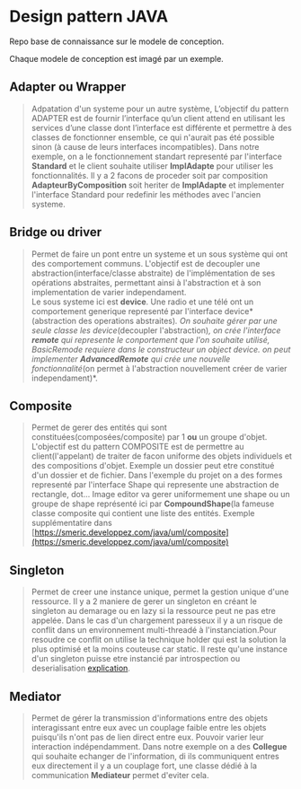 # Design pattern JAVA 

Repo base de connaissance sur le modele de conception.

Chaque modele de conception est imagé par un exemple.

## Adapter ou Wrapper
> Adpatation d'un systeme pour un autre système, L’objectif du pattern ADAPTER est de fournir l’interface qu’un client attend en utilisant les services d’une classe dont l’interface est différente et permettre à des classes de fonctionner ensemble, ce qui n'aurait pas été possible sinon (à cause de leurs interfaces incompatibles).
Dans notre exemple, on a le fonctionnement standart representé par l'interface **Standard** et le client souhaite utiliser **ImplAdapte** pour utiliser les fonctionnalités. Il y a 2 facons de proceder soit par composition **AdapteurByComposition** soit heriter de **ImplAdapte** et implementer l'interface Standard pour redefinir les méthodes avec l'ancien systeme.

## Bridge ou driver
> Permet de faire un pont entre un systeme et un sous système qui ont des comportement communs. L'objectif est de decoupler une abstraction(interface/classe abstraite) de l'implémentation de ses opérations abstraites, permettant ainsi à l'abstraction et à son implementation de varier independament.   
Le sous systeme ici est **device**. Une radio et une télé ont un comportement generique representé par l'interface device*(abstraction des operations abstraites)*.
On souhaite gérer par une seule classe les device*(decoupler l'abstraction)*, on crée l'interface **remote** qui represente le conportement que l'on souhaite utilisé, BasicRemode requiere dans le constructeur un object device. on peut implementer **AdvancedRemote** qui crée une nouvelle fonctionnalité*(on permet à l'abstraction nouvellement créer de varier independament)*.


## Composite
>Permet de gerer des entités qui sont constituées(composées/composite) par 1 **ou** un groupe d'objet. L'objectif est du pattern COMPOSITE est de permettre au client(l'appelant) de traiter de facon uniforme des objets individuels et des compositions d'objet. Exemple un dossier peut etre constitué d'un dossier et de fichier.
Dans l'exemple du projet on a des formes representé par l'interface Shape qui represente une abstraction de rectangle, dot... Image editor va gerer uniformement une shape ou un groupe de shape représenté ici par **CompoundShape**(la fameuse classe composite qui contient une liste des entités. Exemple supplémentatire dans [https://smeric.developpez.com/java/uml/composite](https://smeric.developpez.com/java/uml/composite)

## Singleton 
>Permet de creer une instance unique, permet la gestion unique d'une ressource. Il y a 2 maniere de gerer un singleton en créant le singleton au demarage ou en lazy si la ressource peut ne pas etre appelée. Dans le cas d'un chargement paresseux il y a un risque de conflit dans un environnement multi-threadé à l'instanciation.Pour resoudre ce conflit on utilise la technique holder qui est la solution la plus optimisé et la moins couteuse car static. Il reste qu'une instance d'un singleton puisse etre instancié par introspection ou deserialisation [explication](http://blog.paumard.org/2011/04/22/bilan-sur-le-pattern-singleton/).  

## Mediator
> Permet de gérer la transmission d'informations entre des objets interagissant entre eux avec un couplage faible entre les objets puisqu'ils n'ont pas de lien direct entre eux. Pouvoir varier leur interaction indépendamment. Dans notre exemple on a des **Collegue** qui souhaite echanger de l'information, di ils communiquent entres eux directement il y a un couplage fort, une classe dédié à la communication **Mediateur** permet d'eviter cela.




 
  
